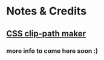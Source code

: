 # Notes & Credits
## [CSS clip-path maker](https://bennettfeely.com/clippy/)

### more info to come here soon :)